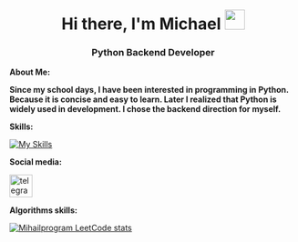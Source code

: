 <h1 align="center">Hi there, I'm Michael</a> 
<img src="https://github.com/blackcater/blackcater/raw/main/images/Hi.gif" height="35"/></h1>
<h3 align="center">Python Backend Developer </h3>

**About Me:**

**Since my school days, I have been interested in programming in Python. Because it is concise and easy to learn. Later I realized that Python is widely used in development. 
I chose the backend direction for myself.**


**Skills:**

[![My Skills](https://skillicons.dev/icons?i=py,django,postgres,sqlite,docker,git,postman,linux)](https://skillicons.dev)


**Social media:**

  <div id="badges">
    <a href="https://t.me/Mihaaaaao" target="_blank">
      <img src="https://cdn-icons-png.flaticon.com/512/2111/2111646.png" width="40" height="40" alt="telegram group" />
    </a>
    
  </div>

**Algorithms skills:**

[![Mihailprogram LeetCode stats](https://leetcode-stats-six.vercel.app/api?username=miha0003&theme=dark)](https://leetcode.com/miha0003/)
